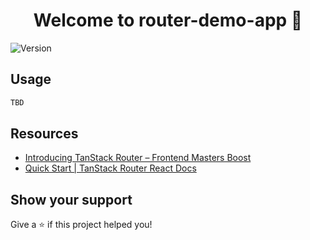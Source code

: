 <h1 align="center">Welcome to router-demo-app 👋</h1>
<p>
  <img alt="Version" src="https://img.shields.io/badge/version-0.0.0-blue.svg?cacheSeconds=2592000" />
</p>

## Usage

```sh
TBD
```

## Resources

- [Introducing TanStack Router – Frontend Masters Boost](https://frontendmasters.com/blog/introducing-tanstack-router/)
- [Quick Start | TanStack Router React Docs](https://tanstack.com/router/v1/docs/framework/react/quick-start)

## Show your support

Give a ⭐️ if this project helped you!
